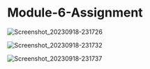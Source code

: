 # Module-6-Assignment

![Screenshot_20230918-231726](https://github.com/Developer-Rakeen/Module-6-Assignment/assets/126400943/81c054fa-28f5-4a86-8990-62ee7dca6be5)

![Screenshot_20230918-231732](https://github.com/Developer-Rakeen/Module-6-Assignment/assets/126400943/eb20ce49-69b7-432f-b392-4948cdf6f25f)

![Screenshot_20230918-231737](https://github.com/Developer-Rakeen/Module-6-Assignment/assets/126400943/fdddce74-8251-4985-9152-102e407737b8)
